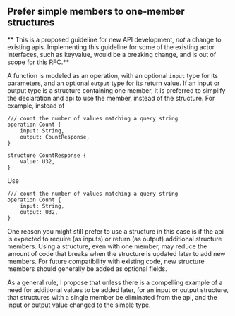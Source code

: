 
## Prefer simple members to one-member structures

** This is a proposed guideline for new API development,
_not_ a change to existing apis.
Implementing this guideline for some of the existing actor interfaces,
such as keyvalue, would be a breaking change, and is out of scope
for this RFC.**

A function is modeled as an operation, with an optional `input` type 
for its parameters, and an optional `output` type for its return value.
If an input or output type is a structure containing one member, it
is preferred to simplify the declaration and api to use the member,
instead of the structure. For example, instead of 

```text
/// count the number of values matching a query string
operation Count {
    input: String,
    output: CountResponse,
}

structure CountResponse {
    value: U32,
}
```

Use
```text
/// count the number of values matching a query string
operation Count {
    input: String,
    output: U32,
}
```

One reason you might still prefer to use a structure in this case
is if the api is expected to require (as inputs) or return (as output)
additional structure members. 
Using a structure, even with one member, may reduce the amount
of code that breaks when the structure is updated later to add new
members. For future compatibility with existing
code, new structure members should generally be added as optional fields.

As a general rule, I propose that unless there is a compelling example of a
need for additional values to be added later, for an input or output structure,
that structures with a single member be eliminated from the api, 
and the input or output value changed to the simple type.



